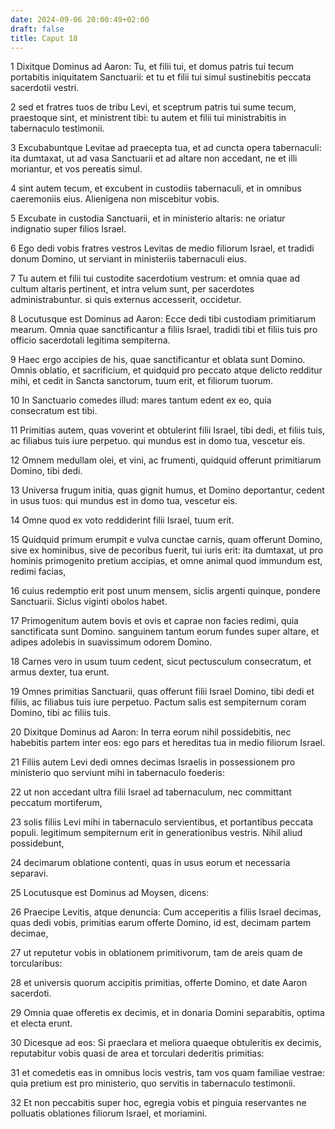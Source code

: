 ```yaml
---
date: 2024-09-06 20:00:49+02:00
draft: false
title: Caput 18
---
```





1 Dixitque Dominus ad Aaron: Tu, et filii tui, et domus patris tui tecum portabitis iniquitatem Sanctuarii: et tu et filii tui simul sustinebitis peccata sacerdotii vestri.

2 sed et fratres tuos de tribu Levi, et sceptrum patris tui sume tecum, praestoque sint, et ministrent tibi: tu autem et filii tui ministrabitis in tabernaculo testimonii.

3 Excubabuntque Levitae ad praecepta tua, et ad cuncta opera tabernaculi: ita dumtaxat, ut ad vasa Sanctuarii et ad altare non accedant, ne et illi moriantur, et vos pereatis simul.

4 sint autem tecum, et excubent in custodiis tabernaculi, et in omnibus caeremoniis eius. Alienigena non miscebitur vobis.

5 Excubate in custodia Sanctuarii, et in ministerio altaris: ne oriatur indignatio super filios Israel.

6 Ego dedi vobis fratres vestros Levitas de medio filiorum Israel, et tradidi donum Domino, ut serviant in ministeriis tabernaculi eius.

7 Tu autem et filii tui custodite sacerdotium vestrum: et omnia quae ad cultum altaris pertinent, et intra velum sunt, per sacerdotes administrabuntur. si quis externus accesserit, occidetur.

8 Locutusque est Dominus ad Aaron: Ecce dedi tibi custodiam primitiarum mearum. Omnia quae sanctificantur a filiis Israel, tradidi tibi et filiis tuis pro officio sacerdotali legitima sempiterna.

9 Haec ergo accipies de his, quae sanctificantur et oblata sunt Domino. Omnis oblatio, et sacrificium, et quidquid pro peccato atque delicto redditur mihi, et cedit in Sancta sanctorum, tuum erit, et filiorum tuorum.

10 In Sanctuario comedes illud: mares tantum edent ex eo, quia consecratum est tibi.

11 Primitias autem, quas voverint et obtulerint filii Israel, tibi dedi, et filiis tuis, ac filiabus tuis iure perpetuo. qui mundus est in domo tua, vescetur eis.

12 Omnem medullam olei, et vini, ac frumenti, quidquid offerunt primitiarum Domino, tibi dedi.

13 Universa frugum initia, quas gignit humus, et Domino deportantur, cedent in usus tuos: qui mundus est in domo tua, vescetur eis.

14 Omne quod ex voto reddiderint filii Israel, tuum erit.

15 Quidquid primum erumpit e vulva cunctae carnis, quam offerunt Domino, sive ex hominibus, sive de pecoribus fuerit, tui iuris erit: ita dumtaxat, ut pro hominis primogenito pretium accipias, et omne animal quod immundum est, redimi facias,

16 cuius redemptio erit post unum mensem, siclis argenti quinque, pondere Sanctuarii. Siclus viginti obolos habet.

17 Primogenitum autem bovis et ovis et caprae non facies redimi, quia sanctificata sunt Domino. sanguinem tantum eorum fundes super altare, et adipes adolebis in suavissimum odorem Domino.

18 Carnes vero in usum tuum cedent, sicut pectusculum consecratum, et armus dexter, tua erunt.

19 Omnes primitias Sanctuarii, quas offerunt filii Israel Domino, tibi dedi et filiis, ac filiabus tuis iure perpetuo. Pactum salis est sempiternum coram Domino, tibi ac filiis tuis.

20 Dixitque Dominus ad Aaron: In terra eorum nihil possidebitis, nec habebitis partem inter eos: ego pars et hereditas tua in medio filiorum Israel.

21 Filiis autem Levi dedi omnes decimas Israelis in possessionem pro ministerio quo serviunt mihi in tabernaculo foederis:

22 ut non accedant ultra filii Israel ad tabernaculum, nec committant peccatum mortiferum,

23 solis filiis Levi mihi in tabernaculo servientibus, et portantibus peccata populi. legitimum sempiternum erit in generationibus vestris. Nihil aliud possidebunt,

24 decimarum oblatione contenti, quas in usus eorum et necessaria separavi.

25 Locutusque est Dominus ad Moysen, dicens:

26 Praecipe Levitis, atque denuncia: Cum acceperitis a filiis Israel decimas, quas dedi vobis, primitias earum offerte Domino, id est, decimam partem decimae,

27 ut reputetur vobis in oblationem primitivorum, tam de areis quam de torcularibus:

28 et universis quorum accipitis primitias, offerte Domino, et date Aaron sacerdoti.

29 Omnia quae offeretis ex decimis, et in donaria Domini separabitis, optima et electa erunt.

30 Dicesque ad eos: Si praeclara et meliora quaeque obtuleritis ex decimis, reputabitur vobis quasi de area et torculari dederitis primitias:

31 et comedetis eas in omnibus locis vestris, tam vos quam familiae vestrae: quia pretium est pro ministerio, quo servitis in tabernaculo testimonii.

32 Et non peccabitis super hoc, egregia vobis et pinguia reservantes ne polluatis oblationes filiorum Israel, et moriamini.

